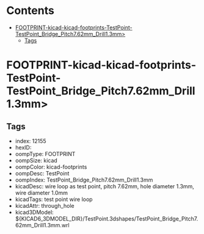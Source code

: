 



Contents
========

* [FOOTPRINT-kicad-kicad-footprints-TestPoint-TestPoint_Bridge_Pitch7.62mm_Drill1.3mm>](#footprint-kicad-kicad-footprints-testpoint-testpoint_bridge_pitch762mm_drill13mm)
	* [Tags](#tags)

# FOOTPRINT-kicad-kicad-footprints-TestPoint-TestPoint_Bridge_Pitch7.62mm_Drill1.3mm>

## Tags

- index: 12155
- hexID: 
- oompType: FOOTPRINT
- oompSize: kicad
- oompColor: kicad-footprints
- oompDesc: TestPoint
- oompIndex: TestPoint_Bridge_Pitch7.62mm_Drill1.3mm
- kicadDesc: wire loop as test point, pitch 7.62mm, hole diameter 1.3mm, wire diameter 1.0mm
- kicadTags: test point wire loop
- kicadAttr: through_hole
- kicad3DModel: ${KICAD6_3DMODEL_DIR}/TestPoint.3dshapes/TestPoint_Bridge_Pitch7.62mm_Drill1.3mm.wrl
